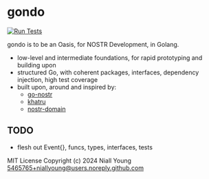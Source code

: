 # gondo

[![Run Tests](https://github.com/niallyoung/gondo/actions/workflows/branches.yml/badge.svg)](https://github.com/niallyoung/gondo/actions/workflows/branches.yml)

gondo is to be an Oasis, for NOSTR Development, in Golang.

* low-level and intermediate foundations, for rapid prototyping and building upon
* structured Go, with coherent packages, interfaces, dependency injection, high test coverage
* built upon, around and inspired by:
  * [go-nostr](https://github.com/nbd-wtf/go-nostr)
  * [khatru](https://github.com/fiatjaf/khatru)
  * [nostr-domain](https://github.com/dextryz/nostr-domain)

## TODO
- flesh out Event{}, funcs, types, interfaces, tests

MIT License
Copyright (c) 2024 Niall Young <5465765+niallyoung@users.noreply.github.com>